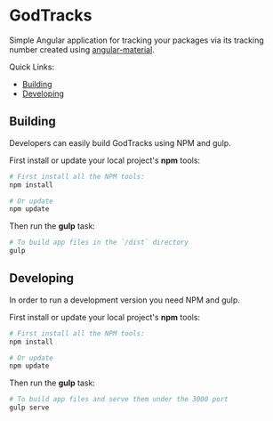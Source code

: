 # GodTracks

Simple Angular application for tracking your packages via its tracking number created using [angular-material](https://material.angularjs.org).

Quick Links:

*  [Building](#building)
*  [Developing](#developing)


## <a name="building"></a> Building

Developers can easily build GodTracks using NPM and gulp.

First install or update your local project's **npm** tools:

```bash
# First install all the NPM tools:
npm install

# Or update
npm update
```

Then run the **gulp** task:

```bash
# To build app files in the `/dist` directory
gulp
```

## <a name="developing"></a> Developing

In order to run a development version you need NPM and gulp.

First install or update your local project's **npm** tools:

```bash
# First install all the NPM tools:
npm install

# Or update
npm update
```

Then run the **gulp** task:

```bash
# To build app files and serve them under the 3000 port
gulp serve
```
